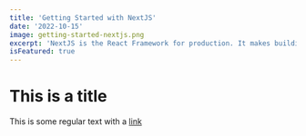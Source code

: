 ```yaml
---
title: 'Getting Started with NextJS'
date: '2022-10-15'
image: getting-started-nextjs.png
excerpt: 'NextJS is the React Framework for production. It makes building fullstack React apps and sites a breeze and ships with built-in server-side rendering.'
isFeatured: true
---
```


# This is a title

This is some regular text with a [link](https://google.com)
